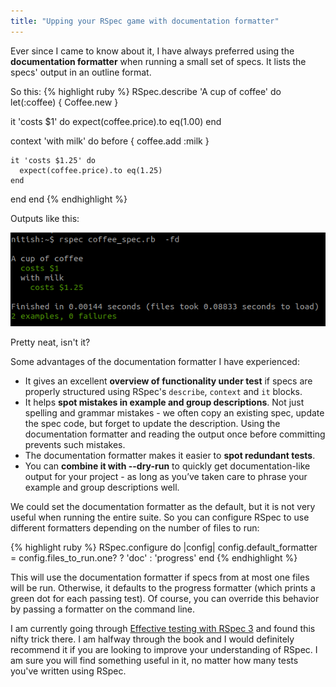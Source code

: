 ```yaml
---
title: "Upping your RSpec game with documentation formatter"
---
```


Ever since I came to know about it, I have always preferred using the **documentation formatter** when running a small set of specs. It lists the specs' output in an outline format.

So this:
{% highlight ruby %}
RSpec.describe 'A cup of coffee' do
  let(:coffee) { Coffee.new }

  it 'costs $1' do
    expect(coffee.price).to eq(1.00)
  end

  context 'with milk' do
    before { coffee.add :milk }

    it 'costs $1.25' do
      expect(coffee.price).to eq(1.25)
    end
  end
end
{% endhighlight %}


Outputs like this:

![RSpec documentation format output](/assets/images/posts/rspec-fd.png)

Pretty neat, isn't it?

Some advantages of the documentation formatter I have experienced:
* It gives an excellent **overview of functionality under test** if specs are properly structured using RSpec's `describe`, `context` and `it` blocks.
* It helps **spot mistakes in example and group descriptions**. Not just spelling and grammar mistakes - we often copy an existing spec, update the spec code, but forget to update the description. Using the documentation formatter and reading the output once before committing prevents such mistakes.
* The documentation formatter makes it easier to **spot redundant tests**.
* You can **combine it with --dry-run** to quickly get documentation-like output for your project - as long as you’ve taken care to phrase your example and group descriptions well.

We could set the documentation formatter as the default, but it is not very useful when running the entire suite. So you can configure RSpec to use  different formatters depending on the number of files to run:

{% highlight ruby %}
RSpec.configure do |config|
  config.default_formatter = config.files_to_run.one? ? 'doc' : 'progress'
end
{% endhighlight %}

This will use the documentation formatter if specs from at most one files will be run. Otherwise, it defaults to the progress formatter (which prints a green dot for each passing test). Of course, you can override this behavior by passing a formatter on the command line.

I am currently going through [Effective testing with RSpec 3](https://pragprog.com/titles/rspec3/) and found this nifty trick there. I am halfway through the book and I would definitely recommend it if you are looking to improve your understanding of RSpec. I am sure you will find something useful in it, no matter how many tests you've written using RSpec.